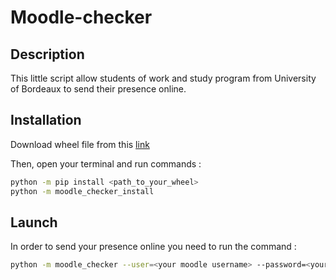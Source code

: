 # Moodle-checker

## Description 

This little script allow students of work and study program from University of Bordeaux to send their presence online.

## Installation

Download wheel file from this [link](http://github.com)

Then, open your terminal and run commands :

```bash
python -m pip install <path_to_your_wheel>
python -m moodle_checker_install
``` 

## Launch 

In order to send your presence online you need to run the command :

```bash
python -m moodle_checker --user=<your moodle username> --password=<your moodle password>
```
